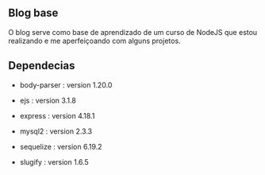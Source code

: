 ## Blog base

O blog serve como base de aprendizado de um curso de NodeJS que estou realizando e me aperfeiçoando com alguns projetos.

## Dependecias
* body-parser : version 1.20.0

* ejs : version 3.1.8

* express : version 4.18.1

* mysql2 : version 2.3.3

* sequelize : version 6.19.2

* slugify : version 1.6.5

